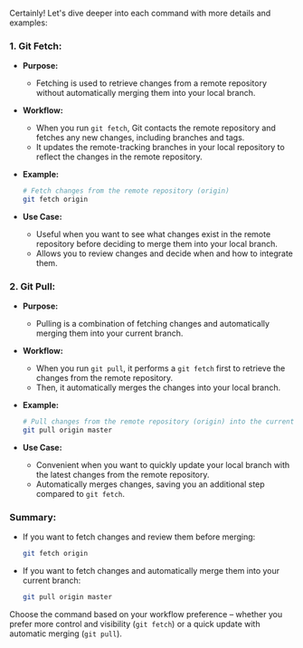 Certainly! Let's dive deeper into each command with more details and examples:

### 1. Git Fetch:

- **Purpose:**
  - Fetching is used to retrieve changes from a remote repository without automatically merging them into your local branch.

- **Workflow:**
  - When you run `git fetch`, Git contacts the remote repository and fetches any new changes, including branches and tags.
  - It updates the remote-tracking branches in your local repository to reflect the changes in the remote repository.

- **Example:**
  ```bash
  # Fetch changes from the remote repository (origin)
  git fetch origin
  ```

- **Use Case:**
  - Useful when you want to see what changes exist in the remote repository before deciding to merge them into your local branch.
  - Allows you to review changes and decide when and how to integrate them.

### 2. Git Pull:

- **Purpose:**
  - Pulling is a combination of fetching changes and automatically merging them into your current branch.

- **Workflow:**
  - When you run `git pull`, it performs a `git fetch` first to retrieve the changes from the remote repository.
  - Then, it automatically merges the changes into your local branch.

- **Example:**
  ```bash
  # Pull changes from the remote repository (origin) into the current branch
  git pull origin master
  ```

- **Use Case:**
  - Convenient when you want to quickly update your local branch with the latest changes from the remote repository.
  - Automatically merges changes, saving you an additional step compared to `git fetch`.

### Summary:

- If you want to fetch changes and review them before merging:
  ```bash
  git fetch origin
  ```

- If you want to fetch changes and automatically merge them into your current branch:
  ```bash
  git pull origin master
  ```

Choose the command based on your workflow preference – whether you prefer more control and visibility (`git fetch`) or a quick update with automatic merging (`git pull`).
